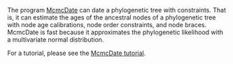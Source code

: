 The program [McmcDate](https://github.com/dschrempf/mcmc-date) can date a phylogenetic tree with constraints. That is, it
can estimate the ages of the ancestral nodes of a phylogenetic tree with node
age calibrations, node order constraints, and node braces. McmcDate is fast
because it approximates the phylogenetic likelihood with a multivariate normal
distribution.

For a tutorial, please see the [McmcDate tutorial](tutorial/tutorial.md).

